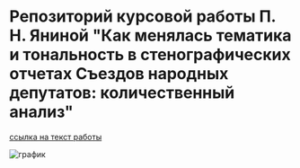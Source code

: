 # Репозиторий курсовой работы П. Н. Яниной "Как менялась тематика и тональность в стенографических отчетах Съездов народных депутатов: количественный анализ"


[ссылка на текст работы](https://drive.google.com/file/d/1JDpZTXtfSyVfWgZueofvnZkxT52PSGMY/view)


![график](https://user-images.githubusercontent.com/39305857/123511363-7d8a2080-d689-11eb-9b0b-d064433d5f7b.jpg)
